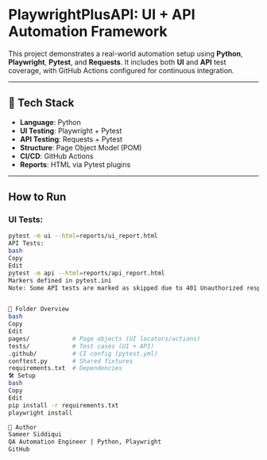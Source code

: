 # PlaywrightPlusAPI: UI + API Automation Framework

This project demonstrates a real-world automation setup using **Python**, **Playwright**, **Pytest**, and **Requests**. It includes both **UI** and **API** test coverage, with GitHub Actions configured for continuous integration.

---

## 🔧 Tech Stack

- **Language**: Python  
- **UI Testing**: Playwright + Pytest  
- **API Testing**: Requests + Pytest  
- **Structure**: Page Object Model (POM)  
- **CI/CD**: GitHub Actions  
- **Reports**: HTML via Pytest plugins  

---

## How to Run

### UI Tests:
```bash
pytest -m ui --html=reports/ui_report.html
API Tests:
bash
Copy
Edit
pytest -m api --html=reports/api_report.html
Markers defined in pytest.ini
Note: Some API tests are marked as skipped due to 401 Unauthorized responses from the Reqres test API.


📂 Folder Overview
bash
Copy
Edit
pages/            # Page objects (UI locators/actions)
tests/            # Test cases (UI + API)
.github/          # CI config (pytest.yml)
conftest.py       # Shared fixtures
requirements.txt  # Dependencies
🛠️ Setup
bash
Copy
Edit
pip install -r requirements.txt
playwright install

👤 Author
Sameer Siddiqui
QA Automation Engineer | Python, Playwright
GitHub